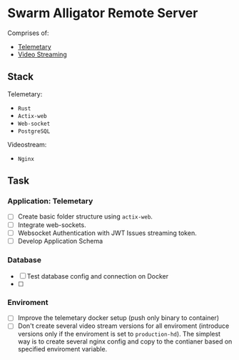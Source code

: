 # Swarm Alligator Remote Server

Comprises of:

- [Telemetary](./telemetary)
- [Video Streaming](./videostream)

## Stack

Telemetary:

- `Rust`
- `Actix-web`
- `Web-socket`
- `PostgreSQL`

Videostream:

- `Nginx`

## Task

### Application: Telemetary

- [ ] Create basic folder structure using `actix-web`.
- [ ] Integrate web-sockets.
- [ ] Websocket Authentication with JWT Issues streaming token.
- [ ] Develop Application Schema

### Database

- [ ] Test database config and connection on Docker
- [ ]

### Enviroment

- [ ] Improve the telemetary docker setup (push only binary to container)
- [ ] Don't create several video stream versions for all enviroment (introduce versions only if the enviroment is set to `production-hd`). The simplest way is to create several nginx config and copy to the contianer based on specified enviroment variable.
